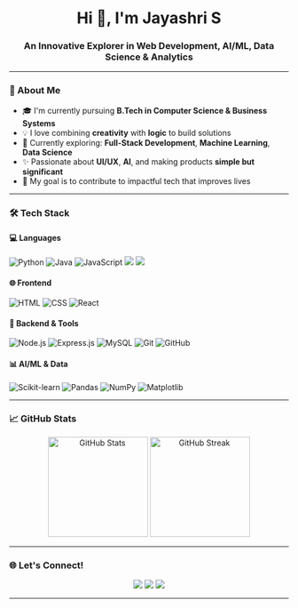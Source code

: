 <h1 align="center">Hi 👋, I'm Jayashri S</h1>
<h3 align="center">An Innovative Explorer in Web Development, AI/ML, Data Science & Analytics</h3>

---

### 💫 About Me

- 🎓 I'm currently pursuing **B.Tech in Computer Science & Business Systems**
- 💡 I love combining **creativity** with **logic** to build solutions
- 🌱 Currently exploring: **Full-Stack Development**, **Machine Learning**, **Data Science**
- ✨ Passionate about **UI/UX**, **AI**, and making products **simple but significant**
- 🎯 My goal is to contribute to impactful tech that improves lives

---

### 🛠️ Tech Stack

#### 💻 Languages  
![Python](https://img.shields.io/badge/-Python-3776AB?style=for-the-badge&logo=python&logoColor=white)
![Java](https://img.shields.io/badge/-Java-007396?style=for-the-badge&logo=java&logoColor=white)
![JavaScript](https://img.shields.io/badge/-JavaScript-F7DF1E?style=for-the-badge&logo=javascript&logoColor=black)
 <img src="https://img.shields.io/badge/C-00599C?style=for-the-badge&logo=c&logoColor=white" />
  <img src="https://img.shields.io/badge/C++-00599C?style=for-the-badge&logo=cplusplus&logoColor=white" />

#### 🌐 Frontend  
![HTML](https://img.shields.io/badge/-HTML5-E34F26?style=for-the-badge&logo=html5&logoColor=white)
![CSS](https://img.shields.io/badge/-CSS3-1572B6?style=for-the-badge&logo=css3)
![React](https://img.shields.io/badge/-React-61DAFB?style=for-the-badge&logo=react)

#### 🔧 Backend & Tools  
![Node.js](https://img.shields.io/badge/-Node.js-339933?style=for-the-badge&logo=node.js&logoColor=white)
![Express.js](https://img.shields.io/badge/-Express.js-000000?style=for-the-badge&logo=express&logoColor=white)
![MySQL](https://img.shields.io/badge/-MySQL-4479A1?style=for-the-badge&logo=mysql&logoColor=white)
![Git](https://img.shields.io/badge/-Git-F05032?style=for-the-badge&logo=git&logoColor=white)
![GitHub](https://img.shields.io/badge/-GitHub-181717?style=for-the-badge&logo=github)

#### 📊 AI/ML & Data
![Scikit-learn](https://img.shields.io/badge/-Scikit--Learn-F7931E?style=for-the-badge&logo=scikit-learn&logoColor=white)
![Pandas](https://img.shields.io/badge/-Pandas-150458?style=for-the-badge&logo=pandas)
![NumPy](https://img.shields.io/badge/-NumPy-013243?style=for-the-badge&logo=numpy)
![Matplotlib](https://img.shields.io/badge/-Matplotlib-11557C?style=for-the-badge&logo=matplotlib&logoColor=white)

---

### 📈 GitHub Stats

<p align="center">
  <img src="https://github-readme-stats.vercel.app/api?username=JayashriS&show_icons=true&theme=radical" alt="GitHub Stats" height="180px"/>
  <img src="https://github-readme-streak-stats.herokuapp.com/?user=JayashriS&theme=radical" alt="GitHub Streak" height="180px"/>
</p>

---

### 🌐 Let's Connect!

<p align="center">
  <a href="https://www.linkedin.com/in/jayashri-s/"><img src="https://img.shields.io/badge/-LinkedIn-0077B5?style=for-the-badge&logo=linkedin&logoColor=white"/></a>
  <a href="mailto:jayashris.csbs2022@citchennai.net"><img src="https://img.shields.io/badge/-Email-D14836?style=for-the-badge&logo=gmail&logoColor=white"/></a>
  <a href="https://github.com/JayashriS"><img src="https://img.shields.io/badge/-GitHub-black?style=for-the-badge&logo=github&logoColor=white"/></a>
</p>

---


